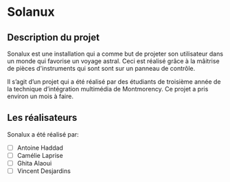 # Solanux

## Description du projet

Sonalux est une installation qui a comme but de projeter son utilisateur dans un monde qui favorise un voyage astral. Ceci est réalisé grâce à la mâitrise de pièces d'instruments qui sont sont sur un panneau de contrôle.

Il s’agit d’un projet qui a été réalisé par des étudiants de troisième année de la technique d’intégration multimédia de Montmorency. Ce projet a pris environ un mois à faire.

## Les réalisateurs
Sonalux a été réalisé par:
- [ ] Antoine Haddad
- [ ] Camélie Laprise
- [ ] Ghita Alaoui
- [ ] Vincent Desjardins

## 
##
##
##
